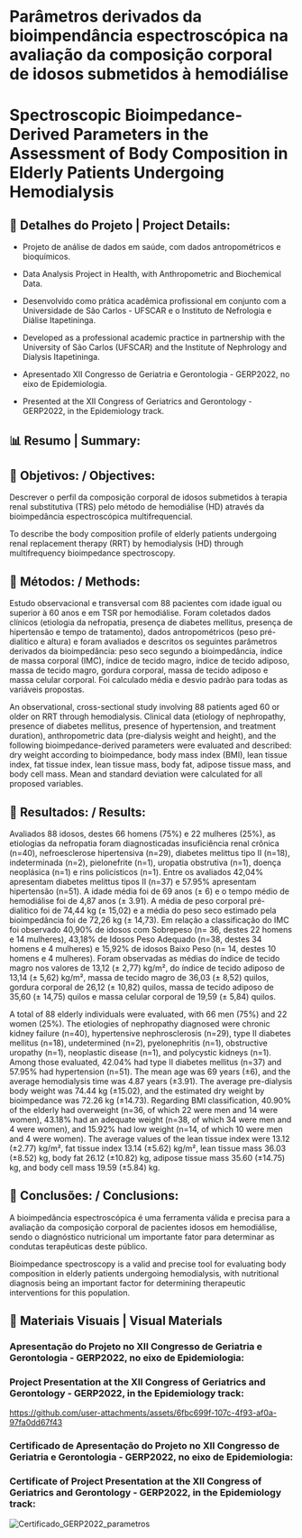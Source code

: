 # **Parâmetros derivados da bioimpendância espectroscópica na avaliação da composição corporal de idosos submetidos à hemodiálise**

# **Spectroscopic Bioimpedance-Derived Parameters in the Assessment of Body Composition in Elderly Patients Undergoing Hemodialysis**

## **📌 Detalhes do Projeto | Project Details:**

- Projeto de análise de dados em saúde, com dados antropométricos e bioquímicos.
- Data Analysis Project in Health, with Anthropometric and Biochemical Data.
  
- Desenvolvido como prática acadêmica profissional em conjunto com a Universidade de São Carlos - UFSCAR e o Instituto de Nefrologia e Diálise Itapetininga.
- Developed as a professional academic practice in partnership with the University of São Carlos (UFSCAR) and the Institute of Nephrology and Dialysis Itapetininga.

- Apresentado XII Congresso de Geriatria e Gerontologia - GERP2022, no eixo de Epidemiologia.
- Presented at the XII Congress of Geriatrics and Gerontology - GERP2022, in the Epidemiology track.


## 📊 Resumo | Summary:

## 🔹 **Objetivos: / Objectives:** 
Descrever o perfil da composição corporal de idosos submetidos à terapia renal substitutiva (TRS) pelo método de hemodiálise (HD) através da bioimpedância espectroscópica multifrequencial.

To describe the body composition profile of elderly patients undergoing renal replacement therapy (RRT) by hemodialysis (HD) through multifrequency bioimpedance spectroscopy.

## 🔹 **Métodos: / Methods:**

Estudo observacional e transversal com 88 pacientes com idade igual ou superior à 60 anos e em TSR por hemodiálise. Foram coletados dados clínicos (etiologia da nefropatia, presença de diabetes mellitus, presença de hipertensão e tempo de tratamento), dados antropométricos (peso pré-dialítico e altura) e foram avaliados e descritos os seguintes parâmetros derivados da bioimpedância: peso seco segundo a bioimpedância, índice de massa corporal (IMC), índice de tecido magro, índice de tecido adiposo, massa de tecido magro, gordura corporal, massa de tecido adiposo e massa celular corporal. Foi calculado média e desvio padrão para todas as variáveis propostas.

An observational, cross-sectional study involving 88 patients aged 60 or older on RRT through hemodialysis. Clinical data (etiology of nephropathy, presence of diabetes mellitus, presence of hypertension, and treatment duration), anthropometric data (pre-dialysis weight and height), and the following bioimpedance-derived parameters were evaluated and described: dry weight according to bioimpedance, body mass index (BMI), lean tissue index, fat tissue index, lean tissue mass, body fat, adipose tissue mass, and body cell mass. Mean and standard deviation were calculated for all proposed variables.

## 🔹 **Resultados: / Results:** 

Avaliados 88 idosos, destes 66 homens (75%) e 22 mulheres (25%), as etiologias da nefropatia foram diagnosticadas insuficiência renal crônica (n=40), nefroesclerose hipertensiva (n=29), diabetes melittus tipo II (n=18), indeterminada (n=2), pielonefrite (n=1), uropatia obstrutiva (n=1), doença neoplásica (n=1) e rins policísticos (n=1). Entre os avaliados 42,04% apresentam diabetes melittus tipos II (n=37) e 57.95% apresentam hipertensão (n=51). A idade média foi de 69 anos (± 6) e o tempo médio de hemodiálise foi de 4,87 anos (± 3.91). A média de peso corporal pré-dialítico foi de 74,44 kg (± 15,02) e a média do peso seco estimado pela bioimpedância foi de 72,26 kg (± 14,73). Em relação a classificação do IMC foi observado 40,90% de idosos com Sobrepeso (n= 36, destes 22 homens e 14 mulheres), 43,18% de Idosos Peso Adequado (n=38, destes 34 homens e 4 mulheres) e 15,92% de idosos Baixo Peso (n= 14, destes 10 homens e 4 mulheres). Foram observadas as médias do índice de tecido magro nos valores de 13,12 (± 2,77) kg/m², do índice de tecido adiposo de 13,14 (± 5,62) kg/m², massa de tecido magro de 36,03 (± 8,52) quilos, gordura corporal de 26,12 (± 10,82) quilos, massa de tecido adiposo de 35,60 (± 14,75) quilos e massa celular corporal de 19,59 (± 5,84) quilos.

A total of 88 elderly individuals were evaluated, with 66 men (75%) and 22 women (25%). The etiologies of nephropathy diagnosed were chronic kidney failure (n=40), hypertensive nephrosclerosis (n=29), type II diabetes mellitus (n=18), undetermined (n=2), pyelonephritis (n=1), obstructive uropathy (n=1), neoplastic disease (n=1), and polycystic kidneys (n=1). Among those evaluated, 42.04% had type II diabetes mellitus (n=37) and 57.95% had hypertension (n=51). The mean age was 69 years (±6), and the average hemodialysis time was 4.87 years (±3.91). The average pre-dialysis body weight was 74.44 kg (±15.02), and the estimated dry weight by bioimpedance was 72.26 kg (±14.73). Regarding BMI classification, 40.90% of the elderly had overweight (n=36, of which 22 were men and 14 were women), 43.18% had an adequate weight (n=38, of which 34 were men and 4 were women), and 15.92% had low weight (n=14, of which 10 were men and 4 were women). The average values of the lean tissue index were 13.12 (±2.77) kg/m², fat tissue index 13.14 (±5.62) kg/m², lean tissue mass 36.03 (±8.52) kg, body fat 26.12 (±10.82) kg, adipose tissue mass 35.60 (±14.75) kg, and body cell mass 19.59 (±5.84) kg.

## 🔹 **Conclusões: / Conclusions:**
A bioimpedância espectroscópica é uma ferramenta válida e precisa para a avaliação da composição corporal de pacientes idosos em hemodiálise, sendo o diagnóstico nutricional um importante fator para determinar as condutas terapêuticas deste público.

Bioimpedance spectroscopy is a valid and precise tool for evaluating body composition in elderly patients undergoing hemodialysis, with nutritional diagnosis being an important factor for determining therapeutic interventions for this population.

## 📸 Materiais Visuais | Visual Materials

### **Apresentação do Projeto no XII Congresso de Geriatria e Gerontologia - GERP2022, no eixo de Epidemiologia:**
### **Project Presentation at the XII Congress of Geriatrics and Gerontology - GERP2022, in the Epidemiology track:**

https://github.com/user-attachments/assets/6fbc699f-107c-4f93-af0a-97fa0dd67f43

### **Certificado de Apresentação do Projeto no XII Congresso de Geriatria e Gerontologia - GERP2022, no eixo de Epidemiologia:**
### **Certificate of Project Presentation at the XII Congress of Geriatrics and Gerontology - GERP2022, in the Epidemiology track:**

![Certificado_GERP2022_parametros](https://github.com/user-attachments/assets/559e3efa-1874-4f18-ab7e-ee6ca550d595)



